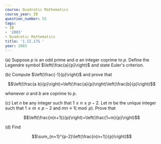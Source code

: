 ```yaml
---
course: Quadratic Mathematics
course_year: IB
question_number: 55
tags:
- IB
- '2003'
- Quadratic Mathematics
title: '1.II.17G '
year: 2003
---
```



(a) Suppose $p$ is an odd prime and $a$ an integer coprime to $p$. Define the Legendre symbol $\left(\frac{a}{p}\right)$ and state Euler's criterion.

(b) Compute $\left(\frac{-1}{p}\right)$ and prove that

$$\left(\frac{a b}{p}\right)=\left(\frac{a}{p}\right)\left(\frac{b}{p}\right)$$

whenever $a$ and $b$ are coprime to $p$.

(c) Let $n$ be any integer such that $1 \leqslant n \leqslant p-2$. Let $m$ be the unique integer such that $1 \leqslant m \leqslant p-2$ and $m n \equiv 1(\bmod p)$. Prove that

$$\left(\frac{n(n+1)}{p}\right)=\left(\frac{1+m}{p}\right)$$

(d) Find

$$\sum_{n=1}^{p-2}\left(\frac{n(n+1)}{p}\right)$$